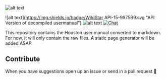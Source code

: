 ![alt text](https://i.imgsafe.org/391744afab.png "Logo")

![alt text](https://img.shields.io/badge/WildStar API-15-9975B9.svg "API Version of decompiled usermanual") ![alt text](https://img.shields.io/badge/Version-0.1.3-AAAAAA.svg "Version of the manual") [![Chat](https://img.shields.io/badge/chat-on%20discord-7289da.svg)](https://discord.gg/qd9fxMw)

This repository contains the Houston user manual converted to markdown. For now, it
will only contain the raw files. A static page generator will be added ASAP.

## Contribute
When you have suggestions open up an issue or send in a pull request 💖
